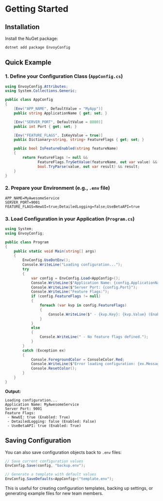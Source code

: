 # Getting Started

## Installation

Install the NuGet package:

```bash
dotnet add package EnvoyConfig
```

## Quick Example

### 1. Define your Configuration Class (`AppConfig.cs`)

```csharp
using EnvoyConfig.Attributes;
using System.Collections.Generic;

public class AppConfig
{
    [Env("APP_NAME", DefaultValue = "MyApp")]
    public string ApplicationName { get; set; }

    [Env("SERVER_PORT", DefaultValue = 8080)]
    public int Port { get; set; }

    [Env("FEATURE_FLAGS", IsKeyValue = true)]
    public Dictionary<string, string> FeatureFlags { get; set; }

    public bool IsFeatureEnabled(string featureName)
    {
        return FeatureFlags != null &&
               FeatureFlags.TryGetValue(featureName, out var value) &&
               bool.TryParse(value, out var result) && result;
    }
}
```

### 2. Prepare your Environment (e.g., `.env` file)

```env
APP_NAME=MyAwesomeService
SERVER_PORT=9001
FEATURE_FLAGS=NewUI=true;DetailedLogging=false;UseBetaAPI=true
```

### 3. Load Configuration in your Application (`Program.cs`)

```csharp
using System;
using EnvoyConfig;

public class Program
{
    public static void Main(string[] args)
    {
        EnvConfig.UseDotEnv();
        Console.WriteLine("Loading configuration...");
        try
        {
            var config = EnvConfig.Load<AppConfig>();
            Console.WriteLine($"Application Name: {config.ApplicationName}");
            Console.WriteLine($"Server Port: {config.Port}");
            Console.WriteLine("Feature Flags:");
            if (config.FeatureFlags != null)
            {
                foreach (var kvp in config.FeatureFlags)
                {
                    Console.WriteLine($" - {kvp.Key}: {kvp.Value} (Enabled: {config.IsFeatureEnabled(kvp.Key)})");
                }
            }
            else
            {
                Console.WriteLine(" - No feature flags defined.");
            }
        }
        catch (Exception ex)
        {
            Console.ForegroundColor = ConsoleColor.Red;
            Console.WriteLine($"Error loading configuration: {ex.Message}");
            Console.ResetColor();
        }
    }
}
```

**Output:**

```
Loading configuration...
Application Name: MyAwesomeService
Server Port: 9001
Feature Flags:
 - NewUI: true (Enabled: True)
 - DetailedLogging: false (Enabled: False)
 - UseBetaAPI: true (Enabled: True)
```

## Saving Configuration

You can also save configuration objects back to `.env` files:

```csharp
// Save current configuration values
EnvConfig.Save(config, "backup.env");

// Generate a template with default values
EnvConfig.SaveDefaults<AppConfig>("template.env");
```

This is useful for creating configuration templates, backing up settings, or generating example files for new team members.
